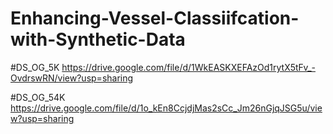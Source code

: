# Enhancing-Vessel-Classiifcation-with-Synthetic-Data

#DS_OG_5K
https://drive.google.com/file/d/1WkEASKXEFAzOd1rytX5tFv_-OvdrswRN/view?usp=sharing

#DS_OG_54K
https://drive.google.com/file/d/1o_kEn8CcjdjMas2sCc_Jm26nGjqJSG5u/view?usp=sharing
